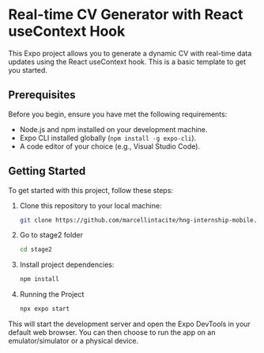 # Real-time CV Generator with React useContext Hook

This Expo project allows you to generate a dynamic CV with real-time data updates using the React useContext hook. This is a basic template to get you started.

## Prerequisites

Before you begin, ensure you have met the following requirements:

- Node.js and npm installed on your development machine.
- Expo CLI installed globally (`npm install -g expo-cli`).
- A code editor of your choice (e.g., Visual Studio Code).

## Getting Started

To get started with this project, follow these steps:

1. Clone this repository to your local machine:

   ```bash
   git clone https://github.com/marcellintacite/hng-internship-mobile.git

   ```

2. Go to stage2 folder

   ```bash
   cd stage2

   ```

3. Install project dependencies:
   ```bash
   npm install
   ```
4. Running the Project
   ```bash
   npx expo start
   ```

This will start the development server and open the Expo DevTools in your default web browser. You can then choose to run the app on an emulator/simulator or a physical device.
